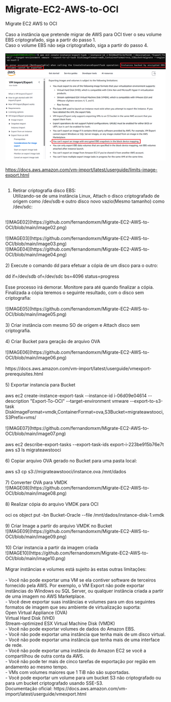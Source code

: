 # Migrate-EC2-AWS-to-OCI
Migrate EC2 AWS to OCI <br>
 <br>
Caso a instância que pretende migrar de AWS para OCI tiver o seu volume EBS criptografado, siga a partir do passo 1. <br>
Caso o volume EBS não seja criptografado, siga a partir do passo 4. <br>
<br>
![IMAGE01](https://github.com/fernandomxm/Migrate-EC2-AWS-to-OCI/blob/main/image01.png) <br>
<br>
https://docs.aws.amazon.com/vm-import/latest/userguide/limits-image-export.html  <br>
<br>
1) Retirar criptografia disco EBS:  <br>
Utilizando-se de uma instância Linux, Attach o disco criptografado de origem como /dev/sdb e outro disco novo vazio(Mesmo tamanho) como /dev/sdc:  <br>
<br>
![IMAGE02](https://github.com/fernandomxm/Migrate-EC2-AWS-to-OCI/blob/main/image02.png) <br>
<br>
![IMAGE03](https://github.com/fernandomxm/Migrate-EC2-AWS-to-OCI/blob/main/image03.png) <br>
![IMAGE04](https://github.com/fernandomxm/Migrate-EC2-AWS-to-OCI/blob/main/image04.png) <br>
<br>
2) Execute o comando dd para efetuar a cópia de um disco para o outro: <br> <br>
dd if=/dev/sdb of=/dev/sdc bs=4096 status=progress <br> <br>
Esse processo irá demorar. Monitore para até quando finalizar a cópia. <br>
Finalizada a cópia teremos o seguinte resultado, com o disco sem criptografia: <br>
<br>
![IMAGE05](https://github.com/fernandomxm/Migrate-EC2-AWS-to-OCI/blob/main/image05.png) <br>
<br>
3) Criar instância com mesmo SO de origem e Attach disco sem criptografia. <br>
<br>
4) Criar Bucket para geração de arquivo OVA <br>
<br>
![IMAGE06](https://github.com/fernandomxm/Migrate-EC2-AWS-to-OCI/blob/main/image06.png)  <br>
<br>
https://docs.aws.amazon.com/vm-import/latest/userguide/vmexport-prerequisites.html <br>
<br>
5) Exportar instancia para Bucket <br> <br>
aws ec2 create-instance-export-task --instance-id i-06d09e04614 --description "Export-To-OCI" --target-environment vmware --export-to-s3-task DiskImageFormat=vmdk,ContainerFormat=ova,S3Bucket=migrateawstooci,S3Prefix=vms/ <br>
<br>
![IMAGE07](https://github.com/fernandomxm/Migrate-EC2-AWS-to-OCI/blob/main/image07.png) <br>
<br>
aws ec2 describe-export-tasks --export-task-ids export-i-223be915b76e7t <br>
aws s3 ls migrateawstooci <br>
<br>
6) Copiar arquivo OVA gerado no Bucket para uma pasta local: <br> <br>
aws s3 cp s3://migrateawstooci/instance.ova /mnt/dados <br>
<br>
7) Converter OVA para VMDK <br>
![IMAGE08](https://github.com/fernandomxm/Migrate-EC2-AWS-to-OCI/blob/main/image08.png) <br>
<br>
8) Realizar cópia do arquivo VMDK para OCI <br> <br>
oci os object put -bn Bucket-Oracle --file /mnt/dados/instance-disk-1.vmdk <br>
<br>
9) Criar Image a partir do arquivo VMDK no Bucket <br>
![IMAGE09](https://github.com/fernandomxm/Migrate-EC2-AWS-to-OCI/blob/main/image09.png) <br>
<br>
10) Criar instancia a partir da imagem criada <br>
![IMAGE10](https://github.com/fernandomxm/Migrate-EC2-AWS-to-OCI/blob/main/image10.png) <br>
<br>
Migrar instâncias e volumes está sujeito às estas outras limitações: <br>
<br>
- Você não pode exportar uma VM se ela contiver software de terceiros fornecido pela AWS. Por exemplo, o VM Export não pode exportar instâncias do Windows ou SQL Server, ou qualquer instância criada a partir de uma imagem no AWS Marketplace. <br>
- Você deve exportar suas instâncias e volumes para um dos seguintes formatos de imagem que seu ambiente de virtualização suporta: <br>
Open Virtual Appliance (OVA) <br>
Virtual Hard Disk (VHD) <br>
Stream-optimized ESX Virtual Machine Disk (VMDK) <br>
- Você não pode exportar volumes de dados do Amazon EBS. <br>
- Você não pode exportar uma instância que tenha mais de um disco virtual. <br>
- Você não pode exportar uma instância que tenha mais de uma interface de rede. <br>
- Você não pode exportar uma instância do Amazon EC2 se você a compartilhou de outra conta da AWS. <br>
- Você não pode ter mais de cinco tarefas de exportação por região em andamento ao mesmo tempo. <br>
- VMs com volumes maiores que 1 TiB não são suportadas. <br>
- Você pode exportar um volume para um bucket S3 não criptografado ou para um bucket criptografado usando SSE-S3. <br>
Documentação oficial: https://docs.aws.amazon.com/vm-import/latest/userguide/vmexport.html <br>
